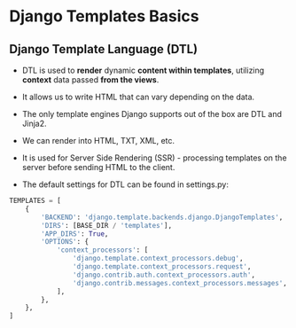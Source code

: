 # Django Templates Basics

## Django Template Language (DTL)

-   DTL is used to **render** dynamic **content within templates**, utilizing **context** data passed **from the views**.

-   It allows us to write HTML that can vary depending on the data.

-   The only template engines Django supports out of the box are DTL and Jinja2.

-   We can render into HTML, TXT, XML, etc.

-   It is used for Server Side Rendering (SSR) -  processing templates on the server before sending HTML to the client.

-   The default settings for DTL can be found in settings.py:

```python
TEMPLATES = [
    {
        'BACKEND': 'django.template.backends.django.DjangoTemplates',
        'DIRS': [BASE_DIR / 'templates'],
        'APP_DIRS': True,
        'OPTIONS': {
            'context_processors': [
                'django.template.context_processors.debug',
                'django.template.context_processors.request',
                'django.contrib.auth.context_processors.auth',
                'django.contrib.messages.context_processors.messages',
            ],
        },
    },
]
```

